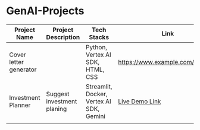 # GenAI-Projects

| Project Name | Project Description | Tech Stacks | Link |
|---|---|---|---|
| Cover letter generator  |  | Python, Vertex AI SDK, HTML, CSS | https://www.example.com/project1 |
| Investment Planner | Suggest investment planing  | Streamlit, Docker, Vertex AI SDK, Gemini | [Live Demo Link](https://youtu.be/OPDg4K8Ft9E?si=QiKrNPZ0ORhfVdSB) |
| |  |  |  |
